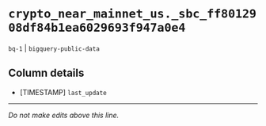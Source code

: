 # `crypto_near_mainnet_us._sbc_ff8012908df84b1ea6029693f947a0e4`
`bq-1` | `bigquery-public-data`

## Column details
* [TIMESTAMP] `last_update`

-------------------------------------------------------------------------------
*Do not make edits above this line.*
